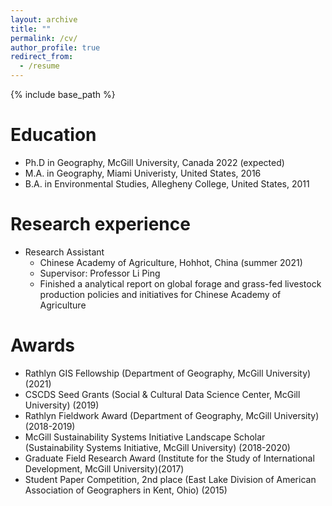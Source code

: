 ```yaml
---
layout: archive
title: ""
permalink: /cv/
author_profile: true
redirect_from:
  - /resume
---
```


{% include base_path %}

Education
======
* Ph.D in Geography, McGill University, Canada 2022 (expected)
* M.A. in Geography, Miami Univeristy, United States, 2016
* B.A. in Environmental Studies, Allegheny College, United States, 2011

Research experience
======
* Research Assistant 
  * Chinese Academy of Agriculture, Hohhot, China (summer 2021)
  * Supervisor: Professor Li Ping
  * Finished a analytical report on global forage and grass-fed livestock production policies and initiatives for Chinese Academy of Agriculture
 
Awards
======  
* Rathlyn GIS Fellowship (Department of Geography, McGill University) (2021)
* CSCDS Seed Grants (Social & Cultural Data Science Center, McGill University) (2019)
* Rathlyn Fieldwork Award (Department of Geography, McGill University) (2018-2019)
* McGill Sustainability Systems Initiative Landscape Scholar (Sustainability Systems Initiative, McGill University) (2018-2020)
* Graduate Field Research Award (Institute for the Study of International Development, McGill University)(2017) 
* Student Paper Competition, 2nd place (East Lake Division of American Association of Geographers in Kent, Ohio) (2015) 
